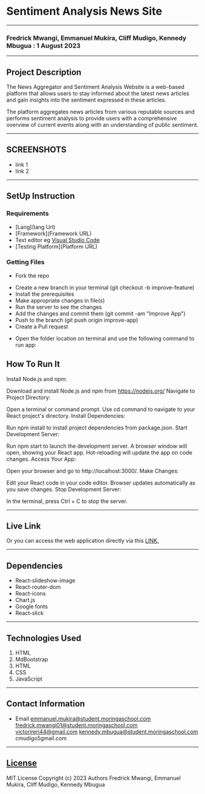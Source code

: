 # Sentiment Analysis News Site
*****
### Fredrick Mwangi, Emmanuel Mukira, Cliff Mudigo, Kennedy Mbugua : 1 August 2023
****
## Project Description
The News Aggregator and Sentiment Analysis Website is a web-based platform that allows users to stay informed about the latest news articles and gain insights into the sentiment expressed in these articles.

The platform aggregates news articles from various reputable sources and performs sentiment analysis to provide users with a comprehensive overview of current events along with an understanding of public sentiment.
******

## SCREENSHOTS
- link 1
- link 2


********
## SetUp Instruction
### Requirements
* [Lang](lang Url)
* [Framework](Framework URL)
* Text editor eg [Visual Studio Code](https://code.visualstudio.com/download)
* [Testing Platform](Platform URL)


### Getting Files
* Fork the repo
- Create a new branch in your terminal (git checkout -b improve-feature)
- Install the prerequisites
- Make appropriate changes in file(s)
- Run the server to see the changes
- Add the changes and commit them (git commit -am "Improve App")
- Push to the branch (git push origin improve-app)
- Create a Pull request
* Open the folder location on terminal and use the following command to run app:

## How To Run It
Install Node.js and npm:

Download and install Node.js and npm from https://nodejs.org/
Navigate to Project Directory:

Open a terminal or command prompt.
Use cd command to navigate to your React project's directory.
Install Dependencies:

Run npm install to install project dependencies from package.json.
Start Development Server:

Run npm start to launch the development server.
A browser window will open, showing your React app.
Hot-reloading will update the app on code changes.
Access Your App:

Open your browser and go to http://localhost:3000/.
Make Changes:

Edit your React code in your code editor.
Browser updates automatically as you save changes.
Stop Development Server:

In the terminal, press Ctrl + C to stop the server.
*****
## Live Link
Or you can access the web application directly via this [LINK.](link.com/)
*****
## Dependencies
- React-slideshow-image
- React-router-dom
- React-icons
- Chart.js
- Google fonts
- React-slick


*****
## Technologies Used
1. HTML
2. MdBootstrap
3. HTML
4. CSS
5. JavaScript
*****
## Contact Information
* Email 
emmanuel.mukira@student.moringaschool.com
fredrick.mwangi01@student.moringaschool.com
victorireri44@gmail.com
kennedy.mbugua@student.moringaschool.com
cmudigo5gmail.com


*****
## [License](LICENSE)
MIT License
Copyright (c) 2023 Authors
Fredrick Mwangi, Emmanuel Mukira, Cliff Mudigo, Kennedy Mbugua 